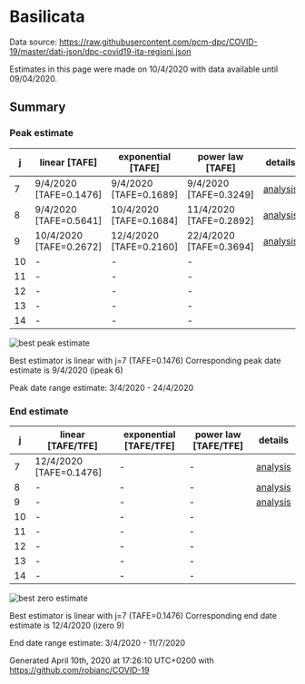 # Basilicata


Data source: https://raw.githubusercontent.com/pcm-dpc/COVID-19/master/dati-json/dpc-covid19-ita-regioni.json

Estimates in this page were made on 10/4/2020 with data available until 09/04/2020.


## Summary 

### Peak estimate 
|j|linear [TAFE]|exponential [TAFE]|power law [TAFE]|details|
|---|----|-----------|---------|-------|
|7|9/4/2020 [TAFE=0.1476]|9/4/2020 [TAFE=0.1689]|9/4/2020 [TAFE=0.3249]|[analysis](COVID-19_basilicata_j7_2020-04-09.md)|
|8|9/4/2020 [TAFE=0.5641]|10/4/2020 [TAFE=0.1684]|11/4/2020 [TAFE=0.2892]|[analysis](COVID-19_basilicata_j8_2020-04-09.md)|
|9|10/4/2020 [TAFE=0.2672]|12/4/2020 [TAFE=0.2160]|22/4/2020 [TAFE=0.3694]|[analysis](COVID-19_basilicata_j9_2020-04-09.md)|
|10|-|-|-||
|11|-|-|-||
|12|-|-|-||
|13|-|-|-||
|14|-|-|-||

![best peak estimate](COVID-19_basilicata_j7_2020-04-09.png)

Best estimator is linear with j=7 (TAFE=0.1476)
Corresponding peak date estimate is 9/4/2020 (ipeak 6)


Peak date range estimate: 3/4/2020 - 24/4/2020

### End estimate 
|j|linear [TAFE/TFE]|exponential [TAFE/TFE]|power law [TAFE/TFE]|details|
|---|----|-----------|---------|-------|
|7|12/4/2020 [TAFE=0.1476]|-|-|[analysis](COVID-19_basilicata_j7_2020-04-09.md)|
|8|-|-|-|[analysis](COVID-19_basilicata_j8_2020-04-09.md)|
|9|-|-|-|[analysis](COVID-19_basilicata_j9_2020-04-09.md)|
|10|-|-|-||
|11|-|-|-||
|12|-|-|-||
|13|-|-|-||
|14|-|-|-||

![best zero estimate](COVID-19_basilicata_j7_2020-04-09.png)

Best estimator is linear with j=7 (TAFE=0.1476)
Corresponding end date estimate is 12/4/2020 (izero 9)


End date range estimate: 3/4/2020 - 11/7/2020

Generated April 10th, 2020 at 17:26:10 UTC+0200 with https://github.com/robianc/COVID-19
